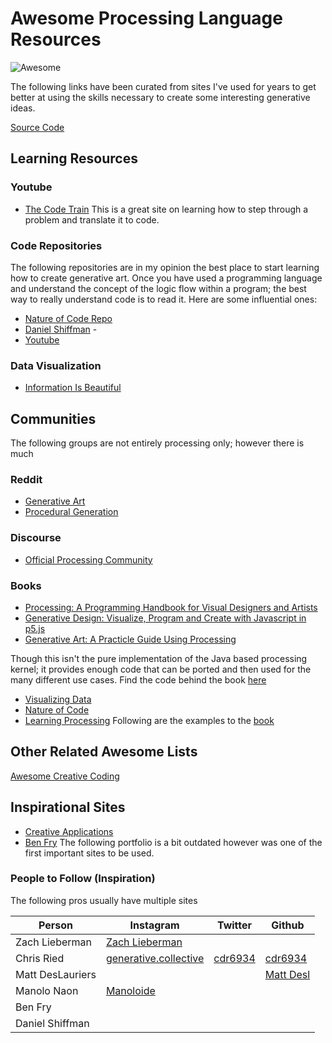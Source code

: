 

# Awesome Processing Language Resources   
![Awesome](https://cdn.rawgit.com/sindresorhus/awesome/d7305f38d29fed78fa85652e3a63e154dd8e8829/media/badge.svg)

The following links have been curated from sites I've used for years to get better at using the skills necessary to create some interesting generative ideas.  

[Source Code](https://github.com/processing/processing)

## Learning Resources 


### Youtube 
* [The Code Train]() 
This is a great site on learning how to step through a problem and translate it to code.


### Code Repositories
The following repositories are in my opinion the best place to start learning how to create generative art. Once you have used a programming language and understand the concept of the logic flow within a program; the best way to really understand code is to read it. Here are some influential ones: 

* [Nature of Code Repo](https://github.com/nature-of-code/noc-book)
* [Daniel Shiffman](https://github.com/shiffman/LearningProcessing) - 
* [Youtube](https://www.youtube.com/user/shiffman)


### Data Visualization 
* [Information Is Beautiful](https://informationisbeautiful.net/) 

## Communities
The following groups are not entirely processing only; however there is much 
### Reddit 
* [Generative Art](https://reddit.com/r/generativeart) 
* [Procedural Generation](https://www.reddit.com/r/proceduralgeneration/)

### Discourse
* [Official Processing Community](https://discourse.processing.org)

### Books 
* [Processing: A Programming Handbook for Visual Designers and Artists](https://amzn.to/2lqFgGz)
* [Generative Design: Visualize, Program and Create with Javascript in p5.js](https://amzn.to/2lt3z6M) 
* [Generative Art: A Practicle Guide Using Processing](https://amzn.to/2mhaIqY)


Though this isn't the pure implementation of the Java based processing kernel; it provides enough code that can be ported and then used for the many different use cases. Find the code behind the book [here](https://github.com/generative-design/Code-Package-Processing-3.x)

* [Visualizing Data](https://www.amazon.com/Visualizing-Data-Explaining-Processing-Environment/dp/0596514557/ref=as_li_ss_tl?keywords=visualizing+data&qid=1569805897&s=gateway&sr=8-7&linkCode=sl1&tag=cbayes02-20&linkId=da1000926545eab13a585d82fd3edf86&language=en_US)
* [Nature of Code](https://natureofcode.com/)
* [Learning Processing](https://www.amazon.com/Learning-Processing-Beginners-Programming-Interaction-ebook/dp/B015P636IG/ref=as_li_ss_tl?keywords=learning+processing&qid=1569806621&s=gateway&sr=8-1&linkCode=sl1&tag=cbayes02-20&linkId=2ecdd991d22f392582ef22a414812764&language=en_US)
Following are the examples to the [book](https://github.com/shiffman/LearningProcessing)



## Other Related Awesome Lists 
[Awesome Creative Coding](https://github.com/terkelg/awesome-creative-coding)


## Inspirational Sites
* [Creative Applications](http://www.creativeapplications.net/)
* [Ben Fry](http://www.benfry.com/projects)
The following portfolio is a bit outdated however was one of the first important sites to be used. 

### People to Follow (Inspiration)
The following pros usually have multiple sites

| Person | Instagram | Twitter | Github | 
|---|---|---|---|
|Zach Lieberman|[Zach Lieberman](https://instagram.com/zachlieberman)|||
|Chris Ried|[generative.collective](https://instagram.com/generative.collective)|[cdr6934](https://twitter.com/cdr6934)|[cdr6934](https://github.com/cdr6934)|
|Matt DesLauriers|||[Matt Desl](https://github.com/mattdesl)|
|Manolo Naon|[Manoloide](https://instagram.com/manoloide)|||
|Ben Fry||||
|Daniel Shiffman||||
